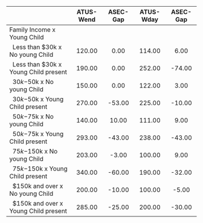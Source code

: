 
|                      |    ATUS-Wend |     ASEC-Gap |    ATUS-Wday |     ASEC-Gap |
| -------------------- | :----------: | :----------: | :----------: | :----------: |
| Family Income x Young Child |              |              |              |              |
| &nbsp;&nbsp;Less than $30k x No young Child |       120.00 |         0.00 |       114.00 |         6.00 |
| &nbsp;&nbsp;Less than $30k x Young Child present |       190.00 |         0.00 |       252.00 |       -74.00 |
| &nbsp;&nbsp;$30k-$50k x No young Child |       150.00 |         0.00 |       122.00 |         3.00 |
| &nbsp;&nbsp;$30k-$50k x Young Child present |       270.00 |       -53.00 |       225.00 |       -10.00 |
| &nbsp;&nbsp;$50k-$75k x No young Child |       140.00 |        10.00 |       111.00 |         9.00 |
| &nbsp;&nbsp;$50k-$75k x Young Child present |       293.00 |       -43.00 |       238.00 |       -43.00 |
| &nbsp;&nbsp;$75k-$150k x No young Child |       203.00 |        -3.00 |       100.00 |         9.00 |
| &nbsp;&nbsp;$75k-$150k x Young Child present |       340.00 |       -60.00 |       190.00 |       -32.00 |
| &nbsp;&nbsp;$150k and over x No young Child |       200.00 |       -10.00 |       100.00 |        -5.00 |
| &nbsp;&nbsp;$150k and over x Young Child present |       285.00 |       -25.00 |       200.00 |       -30.00 |

